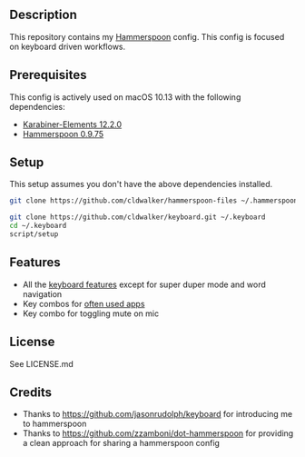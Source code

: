 ## Description

This repository contains my [Hammerspoon](http://www.hammerspoon.org) config. This config is focused on keyboard driven workflows.

## Prerequisites

This config is actively used on macOS 10.13 with the following dependencies:

- [Karabiner-Elements 12.2.0](https://github.com/tekezo/Karabiner-Elements)
- [Hammerspoon 0.9.75](http://www.hammerspoon.org)

## Setup

This setup assumes you don't have the above dependencies installed.

```sh
git clone https://github.com/cldwalker/hammerspoon-files ~/.hammerspoon

git clone https://github.com/cldwalker/keyboard.git ~/.keyboard
cd ~/.keyboard
script/setup
```

## Features
* All the [keyboard features](https://github.com/jasonrudolph/keyboard#features) except for super duper mode and word navigation
* Key combos for [often used apps](https://github.com/cldwalker/keyboard/blob/master/hammerspoon/hyper-apps.lua)
* Key combo for toggling mute on mic

## License
See LICENSE.md

## Credits
* Thanks to https://github.com/jasonrudolph/keyboard for introducing me to hammerspoon
* Thanks to https://github.com/zzamboni/dot-hammerspoon for providing a clean approach for sharing a hammerspoon config
